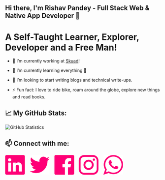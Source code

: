 ## Hi there, I'm Rishav Pandey - Full Stack Web & Native App Developer 👋

# A Self-Taught Learner, Explorer, Developer and a Free Man!

- 🔭 I’m currently working at [Skuad](https://www.skuad.io/)!

- 🌱 I’m currently learning everything 🤣

- 👯 I’m looking to start writing blogs and technical write-ups.

- ⚡ Fun fact: I love to ride bike, roam around the globe, explore new things and read books.

## 📈 My GitHub Stats:

![GitHub Statistics](https://github-readme-stats.vercel.app/api?username=rishavpandey43&count_private=true&show_icons=true&title_color=f07&icon_color=79ff97&text_color=9f9f9f&bg_color=151515)

## 📫 Connect with me:

[![Linkedin](https://raw.githubusercontent.com/rishavpandey43/rishavpandey43/master/assets/images/linkedin.svg)](https://linkedin.com/in/rishavpandey43/)
&nbsp;&nbsp;
[![Twitter](https://raw.githubusercontent.com/rishavpandey43/rishavpandey43/master/assets/images/twitter.svg)](https://twitter.com/rishavpandey43)
&nbsp;&nbsp;
[![Facebook](https://raw.githubusercontent.com/rishavpandey43/rishavpandey43/master/assets/images/facebook.svg)](https://facebook.com/rishavpandey43)
&nbsp;&nbsp;
[![Instagram](https://raw.githubusercontent.com/rishavpandey43/rishavpandey43/master/assets/images/instagram.svg)](https://www.instagram.com/rishavpandey43/)
&nbsp;&nbsp;
[![Whatsapp](https://raw.githubusercontent.com/rishavpandey43/rishavpandey43/master/assets/images/whatsapp.svg)](https://wa.me/919771578320?text=Hello%20Rishav.%0A%0A%0AI%20hope%20you%27re%20doing%20great.%0A%0AI%20got%20your%20number%20through%20your%20website%20and%20was%20interested%20to%20talk%20with%20you.)

<!--
**rishavpandey43/rishavpandey43** is a ✨ _special_ ✨ repository because its `README.md` (this file) appears on your GitHub profile.

Here are some ideas to get you started:

- 🔭 I’m currently working on ...
- 🌱 I’m currently learning ...
- 👯 I’m looking to collaborate on ...
- 🤔 I’m looking for help with ...
- 💬 Ask me about ...
- 📫 How to reach me: ...
- 😄 Pronouns: ...
- ⚡ Fun fact: ...
-->
